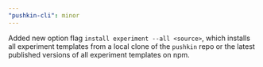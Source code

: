 ```yaml
---
"pushkin-cli": minor
---
```


Added new option flag `install experiment --all <source>`, which installs all experiment templates from a local clone of the `pushkin` repo or the latest published versions of all experiment templates on npm.
